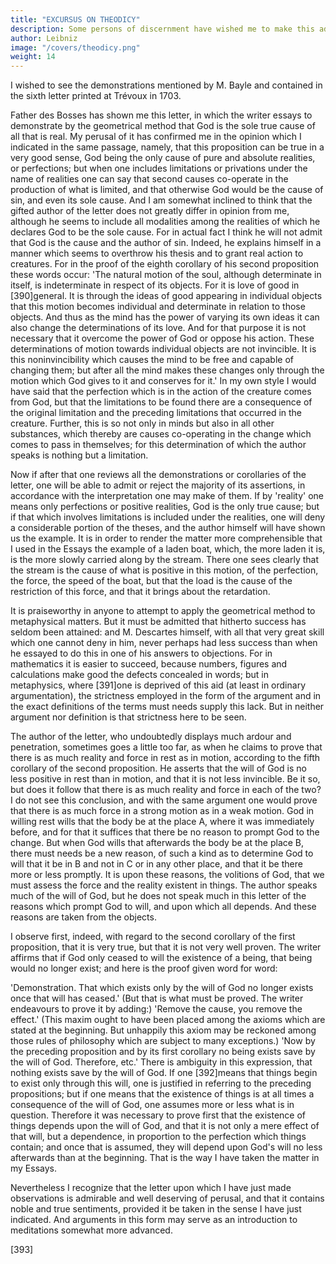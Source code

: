 ```yaml
---
title: "EXCURSUS ON THEODICY"
description: Some persons of discernment have wished me to make this addition. I have the more readily deferred to their opinion
author: Leibniz
image: "/covers/theodicy.png"
weight: 14
---
```




<!-- published by the author in Mémoires de Trévoux
July 1712

February 1712 -->

I wished to see the demonstrations mentioned by M. Bayle and contained in the sixth letter printed at Trévoux in 1703. 

Father des Bosses has shown me this letter, in which the writer essays to demonstrate by the geometrical method that God is the sole true cause of all that is real. My perusal of it has confirmed me in the opinion which I indicated in the same passage, namely, that this proposition can be true in a very good sense, God being the only cause of pure and absolute realities, or perfections; but when one includes limitations or privations under the name of realities one can say that second causes co-operate in the production of what is limited, and that otherwise God would be the cause of sin, and even its sole cause. And I am somewhat inclined to think that the gifted author of the letter does not greatly differ in opinion from me, although he seems to include all modalities among the realities of which he declares God to be the sole cause. For in actual fact I think he will not admit that God is the cause and the author of sin. Indeed, he explains himself in a manner which seems to overthrow his thesis and to grant real action to creatures. For in the proof of the eighth corollary of his second proposition these words occur: 'The natural motion of the soul, although determinate in itself, is indeterminate in respect of its objects. For it is love of good in [390]general. It is through the ideas of good appearing in individual objects that this motion becomes individual and determinate in relation to those objects. And thus as the mind has the power of varying its own ideas it can also change the determinations of its love. And for that purpose it is not necessary that it overcome the power of God or oppose his action. These determinations of motion towards individual objects are not invincible. It is this noninvincibility which causes the mind to be free and capable of changing them; but after all the mind makes these changes only through the motion which God gives to it and conserves for it.' In my own style I would have said that the perfection which is in the action of the creature comes from God, but that the limitations to be found there are a consequence of the original limitation and the preceding limitations that occurred in the creature. Further, this is so not only in minds but also in all other substances, which thereby are causes co-operating in the change which comes to pass in themselves; for this determination of which the author speaks is nothing but a limitation.

Now if after that one reviews all the demonstrations or corollaries of the letter, one will be able to admit or reject the majority of its assertions, in accordance with the interpretation one may make of them. If by 'reality' one means only perfections or positive realities, God is the only true cause; but if that which involves limitations is included under the realities, one will deny a considerable portion of the theses, and the author himself will have shown us the example. It is in order to render the matter more comprehensible that I used in the Essays the example of a laden boat, which, the more laden it is, is the more slowly carried along by the stream. There one sees clearly that the stream is the cause of what is positive in this motion, of the perfection, the force, the speed of the boat, but that the load is the cause of the restriction of this force, and that it brings about the retardation.

It is praiseworthy in anyone to attempt to apply the geometrical method to metaphysical matters. But it must be admitted that hitherto success has seldom been attained: and M. Descartes himself, with all that very great skill which one cannot deny in him, never perhaps had less success than when he essayed to do this in one of his answers to objections. For in mathematics it is easier to succeed, because numbers, figures and calculations make good the defects concealed in words; but in metaphysics, where [391]one is deprived of this aid (at least in ordinary argumentation), the strictness employed in the form of the argument and in the exact definitions of the terms must needs supply this lack. But in neither argument nor definition is that strictness here to be seen.

The author of the letter, who undoubtedly displays much ardour and penetration, sometimes goes a little too far, as when he claims to prove that there is as much reality and force in rest as in motion, according to the fifth corollary of the second proposition. He asserts that the will of God is no less positive in rest than in motion, and that it is not less invincible. Be it so, but does it follow that there is as much reality and force in each of the two? I do not see this conclusion, and with the same argument one would prove that there is as much force in a strong motion as in a weak motion. God in willing rest wills that the body be at the place A, where it was immediately before, and for that it suffices that there be no reason to prompt God to the change. But when God wills that afterwards the body be at the place B, there must needs be a new reason, of such a kind as to determine God to will that it be in B and not in C or in any other place, and that it be there more or less promptly. It is upon these reasons, the volitions of God, that we must assess the force and the reality existent in things. The author speaks much of the will of God, but he does not speak much in this letter of the reasons which prompt God to will, and upon which all depends. And these reasons are taken from the objects.

I observe first, indeed, with regard to the second corollary of the first proposition, that it is very true, but that it is not very well proven. The writer affirms that if God only ceased to will the existence of a being, that being would no longer exist; and here is the proof given word for word:

'Demonstration. That which exists only by the will of God no longer exists once that will has ceased.' (But that is what must be proved. The writer endeavours to prove it by adding:) 'Remove the cause, you remove the effect.' (This maxim ought to have been placed among the axioms which are stated at the beginning. But unhappily this axiom may be reckoned among those rules of philosophy which are subject to many exceptions.) 'Now by the preceding proposition and by its first corollary no being exists save by the will of God. Therefore, etc.' There is ambiguity in this expression, that nothing exists save by the will of God. If one [392]means that things begin to exist only through this will, one is justified in referring to the preceding propositions; but if one means that the existence of things is at all times a consequence of the will of God, one assumes more or less what is in question. Therefore it was necessary to prove first that the existence of things depends upon the will of God, and that it is not only a mere effect of that will, but a dependence, in proportion to the perfection which things contain; and once that is assumed, they will depend upon God's will no less afterwards than at the beginning. That is the way I have taken the matter in my Essays.

Nevertheless I recognize that the letter upon which I have just made observations is admirable and well deserving of perusal, and that it contains noble and true sentiments, provided it be taken in the sense I have just indicated. And arguments in this form may serve as an introduction to meditations somewhat more advanced.

[393]

